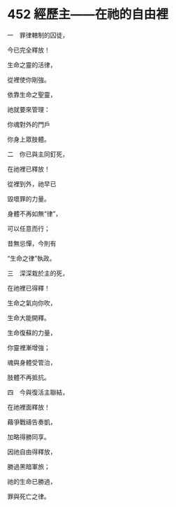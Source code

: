 # 452 經歷主——在祂的自由裡

一　罪律轄制的囚徒，

今已完全釋放！

生命之靈的活律，

從裡使你剛強。

依靠生命之聖靈，

祂就要來管理：

你魂對外的門戶

你身上眾肢體。

二　你已與主同釘死，

在祂裡已釋放！

從裡到外，祂早已

毀壞罪的力量。

身體不再如無“律”，

可以任意而行；

昔無忌憚，今則有

“生命之律”執政。

三　深深栽於主的死，

在祂裡已得釋！

生命之氣向你吹，

生命大能開釋。

生命復蘇的力量，

你靈裡漸增強；

魂與身體受管治，

肢體不再抵抗。

四　今與復活主聯結，

在祂裡面釋放！

藉爭戰禱告奏凱，

加略得勝同享。

因祂自由得釋放，

勝過黑暗軍旅；

祂的生命已勝過，

罪與死亡之律。


